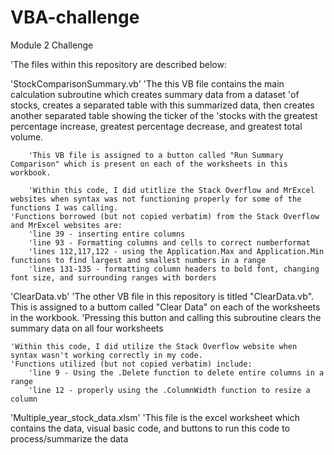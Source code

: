 # VBA-challenge
Module 2 Challenge 

'The files within this repository are described below:

'StockComparisonSummary.vb'
    'The this VB file contains the main calculation subroutine which creates summary data from a dataset
    'of stocks, creates a separated table with this summarized data, then creates another separated table showing the ticker of the
    'stocks with the greatest percentage increase, greatest percentage decrease, and greatest total volume. 

        'This VB file is assigned to a button called "Run Summary Comparison" which is present on each of the worksheets in this workbook.

        'Within this code, I did utitlize the Stack Overflow and MrExcel websites when syntax was not functioning properly for some of the functions I was calling.
    'Functions borrowed (but not copied verbatim) from the Stack Overflow and MrExcel websites are:
        'line 39 - inserting entire columns
        'line 93 - Formatting columns and cells to correct numberformat
        'lines 112,117,122 - using the Application.Max and Application.Min functions to find largest and smallest numbers in a range
        'lines 131-135 - formatting column headers to bold font, changing font size, and surrounding ranges with borders

'ClearData.vb'
    'The other VB file in this repository is titled "ClearData.vb".  This is assigned to a buttom called "Clear Data" on each of the worksheets in the workbook.
    'Pressing this button and calling this subroutine clears the summary data on all four worksheets

    'Within this code, I did utilize the Stack Overflow website when syntax wasn't working correctly in my code.
    'Functions utilized (but not copied verbatim) include:
        'line 9 - Using the .Delete function to delete entire columns in a range
        'line 12 - properly using the .ColumnWidth function to resize a column

'Multiple_year_stock_data.xlsm'
    'This file is the excel worksheet which contains the data, visual basic code, and buttons to run this code to process/summarize the data 
      
